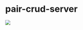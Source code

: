 # pair-crud-server


![](https://www.lucidchart.com/publicSegments/view/74a48b89-e57a-4e91-a66e-3a5296b86d4b/image.png)
